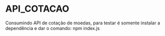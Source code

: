 # API_COTACAO

Consumindo API de cotação de moedas, para testar é somente instalar a dependência e dar o comando: npm index.js
